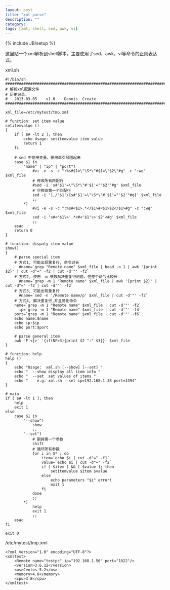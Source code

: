 ```yaml
---
layout: post
title: "xml parse"
description: ""
category: 
tags: [xml, shell, sed, awk, vi]
---
```

{% include JB/setup %}

这里贴一个xml解析到shell脚本，主要使用了sed，awk，vi等命令的正则表达式。

xml.sh

	#!/bin/sh
	################################################################################
	# 解析xml配置文件
	# 历史记录:
	#   2013-03-05    v1.0    Dennis  Create
	################################################################################

	xml_file=/etc/mytest/tmp.xml

	# function: set item value
	setitemvalue ()
	{
		if [ $# -lt 2 ]; then
			echo Usage: setitemvalue item value
			return 1
		fi

		# sed 中使用变量，要用单引号围起来
		case $1 in
			"name" | "ip" | "port")
				#vi -e -s -c ":%s#$1=\"\S*\"#$1=\"$2\"#g" -c ":wq" $xml_file
				# 修改所有匹配行
				#sed -i 's#'$1'=\"\S*\"#'$1'="'$2'"#g' $xml_file
				# 只修改第一个匹配行
				sed -i '1,/'$1'/{s#'$1'=\"\S*\"#'$1'="'$2'"#g}' $xml_file 
				;;
			*)
				#vi -e -s -c ":%s#<$1>.*</$1>#<$1>$2</$1>#g" -c ":wq" $xml_file
				sed -i 's#<'$1\>'.*<#<'$1'\>'$2'<#g' $xml_file 
				;;
		esac
		return 0
	}

	# function: dispaly item value
	show()
	{
		# parse special item
		# 方式1, 可能出现重复行, 命令过长
		  #name=`grep "Remote name" $xml_file | head -n 1 | awk '{print $2}' | cut -d"=" -f2 | cut -d'"' -f2`
		# 方式2, 使用 -m 参数解决重复行问题，但整个命令比较长
		  #name=`grep -m 1 "Remote name" $xml_file | awk '{print $2}' | cut -d"=" -f2 | cut -d'"' -f2`
		# 方式3, 可能出现重复行
		  #name=`sed -n '/Remote name/p' $xml_file | cut -d'"' -f2`
		# 方式4, 解决重复行,并且简化命令
		name=`grep -m 1 "Remote name" $xml_file | cut -d'"' -f2`
		  ip=`grep -m 1 "Remote name" $xml_file | cut -d'"' -f4`
		port=`grep -m 1 "Remote name" $xml_file | cut -d'"' -f6`
		echo name:$name
		echo ip:$ip
		echo port:$port

		# parse general item
		awk -F'<|>' '{if(NF>3){print $2 ":" $3}}' $xml_file
	}

	# function: help
	help ()
	{
		echo "Usage:  xml.sh [--show] [--set] "
		echo "  --show display all item info "
		echo "  --set  set values of items "
		echo "    e.g: xml.sh --set ip=192.168.1.38 port=1394"
	}

	# main
	if [ $# -lt 1 ]; then
		help
		exit 1
	else
		case $1 in
			"--show")
				show
				;;
			"--set")
				# 删掉第一个参数
				shift
				# 循环所有参数
				for i in $* ; do
					item=`echo $i | cut -d"=" -f1`
					value=`echo $i | cut -d"=" -f2`
					if [ $item ] && [ $value ]; then
						setitemvalue $item $value
					else
						echo parameters "$i" error!
						exit 1
					fi
				done
				;;
			*)
				help
				exit 1
				;;
		esac
	fi

	exit 0


/etc/mytest/tmp.xml

	<?xml version="1.0" encoding="UTF-8"?>
	<xmltest>
		<Remote name="testpc" ip="192.168.1.56" port="1022"/>
		<version>3.6.12</version>
		<os>Centos 5.2</os>
		<memory>4.0</memory>
		<cpu>3.8</cpu>
	</xmltest>

